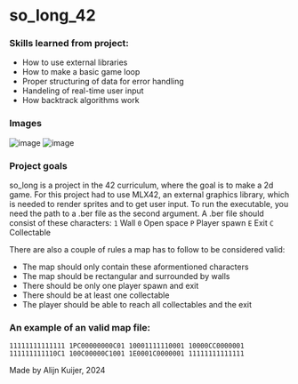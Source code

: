 # so_long_42

### Skills learned from project:
- How to use external libraries
- How to make a basic game loop
- Proper structuring of data for error handling
- Handeling of real-time user input
- How backtrack algorithms work

### Images
![image](https://github.com/user-attachments/assets/e5cfbdb7-3e6d-420e-a4f2-6a6627bbfdef)
![image](https://github.com/user-attachments/assets/d0de1eff-ee48-43aa-b975-08ec64fe0359)

### Project goals
so_long is a project in the 42 curriculum, where the goal is to make a 2d game. For this project had to use MLX42, an external graphics library, which is needed to render sprites and to get user input. To run the executable, you need the path to a .ber file as the second argument. A .ber file should consist of these characters:
`1` Wall
`0` Open space
`P` Player spawn
`E` Exit
`C` Collectable

There are also a couple of rules a map has to follow to be considered valid:
- The map should only contain these aformentioned characters
- The map should be rectangular and surrounded by walls
- There should be only one player spawn and exit
- There should be at least one collectable
- The player should be able to reach all collectables and the exit

### An example of an valid map file:
`11111111111111
1PC00000000C01
10001111110001
10000CC0000001
111111111110C1
100C00000C1001
1E0001C0000001
11111111111111`

Made by Alijn Kuijer, 2024
